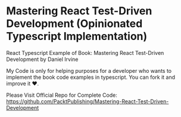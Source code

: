 # Mastering React Test-Driven Development (Opinionated Typescript Implementation)
React Typescript Example of Book: Mastering React Test-Driven Development by Daniel Irvine

My Code is only for helping purposes for a developer who wants to implement the book code examples in typescript. You can fork it and improve it :heart:.

Please Visit Official Repo for Complete Code: https://github.com/PacktPublishing/Mastering-React-Test-Driven-Development
